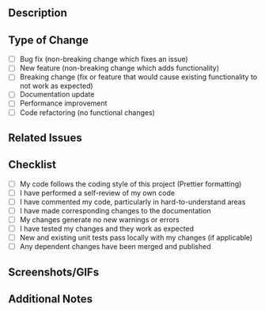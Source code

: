 ## Description
<!-- Provide a brief summary of the changes in this pull request -->

## Type of Change
<!-- Please check the appropriate options -->
- [ ] Bug fix (non-breaking change which fixes an issue)
- [ ] New feature (non-breaking change which adds functionality)
- [ ] Breaking change (fix or feature that would cause existing functionality to not work as expected)
- [ ] Documentation update
- [ ] Performance improvement
- [ ] Code refactoring (no functional changes)

## Related Issues
<!-- Please link any related issues here. Format: "Fixes #000" or "Relates to #000" -->

## Checklist
<!-- Please check the items that apply -->
- [ ] My code follows the coding style of this project (Prettier formatting)
- [ ] I have performed a self-review of my own code
- [ ] I have commented my code, particularly in hard-to-understand areas
- [ ] I have made corresponding changes to the documentation
- [ ] My changes generate no new warnings or errors
- [ ] I have tested my changes and they work as expected
- [ ] New and existing unit tests pass locally with my changes (if applicable)
- [ ] Any dependent changes have been merged and published

## Screenshots/GIFs
<!-- If your changes involve visual aspects, please add screenshots or GIFs -->

## Additional Notes
<!-- Any other information that would be useful for reviewers -->